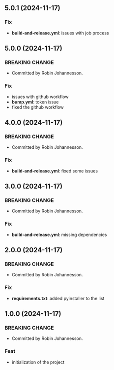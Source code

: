 ## 5.0.1 (2024-11-17)

### Fix

- **build-and-release.yml**: issues with job process

## 5.0.0 (2024-11-17)

### BREAKING CHANGE

- Committed by Robin Johannesson.

### Fix

- issues with github workflow
- **bump.yml**: token issue
- fixed the github workflow

## 4.0.0 (2024-11-17)

### BREAKING CHANGE

- Committed by Robin Johannesson.

### Fix

- **build-and-release.yml**: fixed some issues

## 3.0.0 (2024-11-17)

### BREAKING CHANGE

- Committed by Robin Johannesson.

### Fix

- **build-and-release.yml**: missing dependencies

## 2.0.0 (2024-11-17)

### BREAKING CHANGE

- Committed by Robin Johannesson.

### Fix

- **requirements.txt**: added pyinstaller to the list

## 1.0.0 (2024-11-17)

### BREAKING CHANGE

- Committed by Robin Johannesson.

### Feat

- initialization of the project
